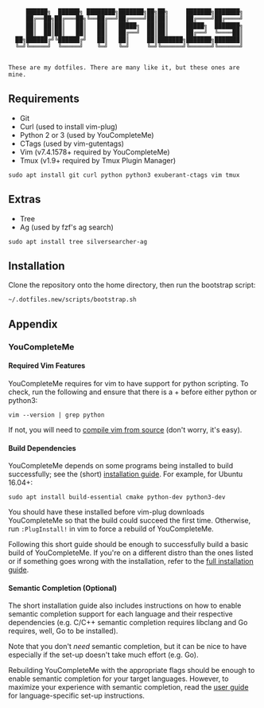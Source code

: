 ```


     ██████╗  ██████╗ ████████╗███████╗██╗██╗     ███████╗███████╗
     ██╔══██╗██╔═══██╗╚══██╔══╝██╔════╝██║██║     ██╔════╝██╔════╝
     ██║  ██║██║   ██║   ██║   █████╗  ██║██║     █████╗  ███████╗
     ██║  ██║██║   ██║   ██║   ██╔══╝  ██║██║     ██╔══╝  ╚════██║
  ██╗██████╔╝╚██████╔╝   ██║   ██║     ██║███████╗███████╗███████║
  ╚═╝╚═════╝  ╚═════╝    ╚═╝   ╚═╝     ╚═╝╚══════╝╚══════╝╚══════╝


These are my dotfiles. There are many like it, but these ones are mine.

```

## Requirements

* Git
* Curl (used to install vim-plug)
* Python 2 or 3 (used by YouCompleteMe)
* CTags (used by vim-gutentags)
* Vim (v7.4.1578+ required by YouCompleteMe)
* Tmux (v1.9+ required by Tmux Plugin Manager)

```
sudo apt install git curl python python3 exuberant-ctags vim tmux
```

## Extras

* Tree
* Ag (used by fzf's ag search)

```
sudo apt install tree silversearcher-ag
```

## Installation

Clone the repository onto the home directory, then run the bootstrap script:

```
~/.dotfiles.new/scripts/bootstrap.sh
```

## Appendix

### YouCompleteMe

#### Required Vim Features

YouCompleteMe requires for vim to have support for python scripting. To check, run the following and ensure that there is a + before either python or python3:

```
vim --version | grep python
```

If not, you will need to [compile vim from source](https://github.com/Valloric/YouCompleteMe/wiki/Building-Vim-from-source) (don't worry, it's easy).

#### Build Dependencies

YouCompleteMe depends on some programs being installed to build successfully; see the (short) [installation guide](https://github.com/ycm-core/YouCompleteMe#linux-64-bit). For example, for Ubuntu 16.04+:

```
sudo apt install build-essential cmake python-dev python3-dev
```

You should have these installed before vim-plug downloads YouCompleteMe so that the build could succeed the first time. Otherwise, run `:PlugInstall!` in vim to force a rebuild of YouCompleteMe.

Following this short guide should be enough to successfully build a basic build of YouCompleteMe. If you're on a different distro than the ones listed or if something goes wrong with the installation, refer to the [full installation guide](https://github.com/Valloric/YouCompleteMe#full-installation-guide).

#### Semantic Completion (Optional)

The short installation guide also includes instructions on how to enable semantic completion support for each language and their respective dependencies (e.g. C/C++ semantic completion requires libclang and Go requires, well, Go to be installed).

Note that you don't _need_ semantic completion, but it can be nice to have especially if the set-up doesn't take much effort (e.g. Go).

Rebuilding YouCompleteMe with the appropriate flags should be enough to enable semantic completion for your target languages. However, to maximize your experience with semantic completion, read the [user guide](https://github.com/Valloric/YouCompleteMe#user-guide) for language-specific set-up instructions.
